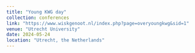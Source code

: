 ```yaml
---
title: "Young KWG day"
collection: conferences
link: "https://www.wiskgenoot.nl/index.php?page=overyoungkwg&sid=1"
venue: "Utrecht University"
date: 2024-05-24
location: "Utrecht, the Netherlands"
---
```

